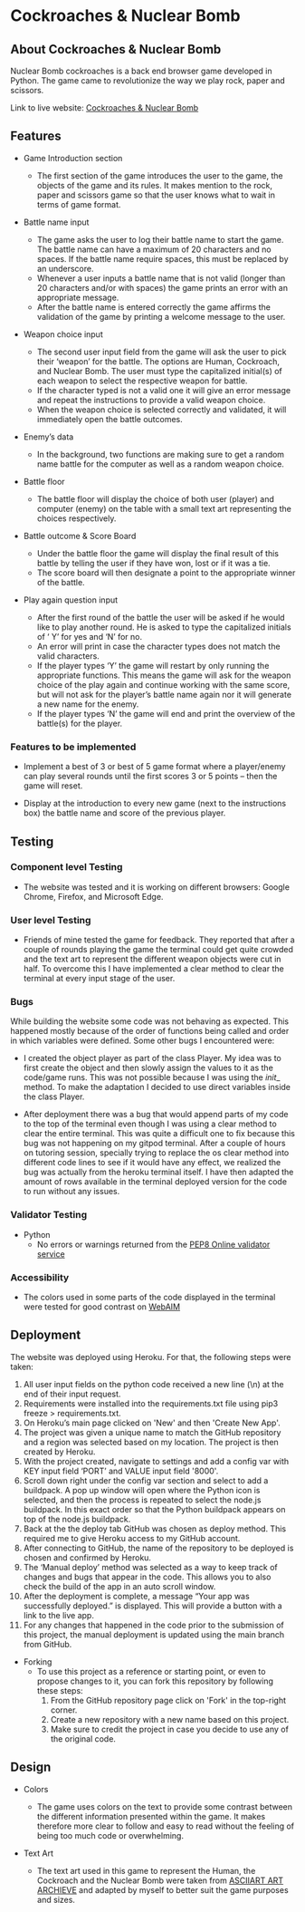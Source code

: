 # Cockroaches & Nuclear Bomb

## About Cockroaches & Nuclear Bomb
Nuclear Bomb cockroaches is a back end browser game developed in Python. The game came to revolutionize the way we play rock, paper and scissors. 

Link to live website: [Cockroaches & Nuclear Bomb](https://cockroaches-nuclear-bombs.herokuapp.com/)



<a name="features"></a>

## Features

- Game Introduction section
    - The first section of the game introduces the user to the game, the objects of the game and its rules. It makes mention to the rock, paper and scissors game so that the user knows what to wait in terms of game format. 

- Battle name input
    - The game asks the user to log their battle name to start the game. The battle name can have a maximum of 20 characters and no spaces. If the battle name require spaces, this must be replaced by an underscore. 
    - Whenever a user inputs a battle name that is not valid (longer than 20 characters and/or with spaces) the game prints an error with an appropriate message. 
    - After the battle name is entered correctly the game affirms the validation of the game by printing a welcome message to the user. 

- Weapon choice input
    - The second user input field from the game will ask the user to pick their ‘weapon’ for the battle. The options are Human, Cockroach, and Nuclear Bomb. The user must type the capitalized initial(s) of each weapon to select the respective weapon for battle. 
    - If the character typed is not a valid one it will give an error message and repeat the instructions to provide a valid weapon choice.   
    - When the weapon choice is selected correctly and validated, it will immediately open the battle outcomes. 

- Enemy’s data
    - In the background, two functions are making sure to get a random name battle for the computer as well as a random weapon choice. 

- Battle floor
    - The battle floor will display the choice of both user (player) and computer (enemy) on the table with a small text art representing the choices respectively. 

- Battle outcome & Score Board
    - Under the battle floor the game will display the final result of this battle by telling the user if they have won, lost or if it was a tie.  
    - The score board will then designate a point to the appropriate winner of the battle.

- Play again question input  
    - After the first round of the battle the user will be asked if he would like to play another round. He is asked to type the capitalized initials of ‘ Y’  for yes and ‘N’ for no. 
    - An error will print in case the character types does not match the valid characters.
    - If the player types ‘Y’ the game will restart by only running the appropriate functions. This means the game will ask for the weapon choice of the play again and continue working with the same score, but will not ask for the player’s battle name again nor it will generate a new name for the enemy.
    - If the player types ‘N’ the game will end and print the overview of the battle(s) for the player. 

<a name="features-to-be-implemented"></a>

### Features to be implemented

- Implement a best of 3 or best of 5 game format where a player/enemy can play several rounds until the first scores 3 or 5 points – then the game will reset. 

- Display at the introduction to every new game (next to the instructions box) the battle name and score of the previous player.  

<a name="testing"></a>

## Testing

<a name="component-level-testing"></a>

### Component level Testing
- The website was tested and it is working on different browsers: Google Chrome, Firefox, and Microsoft Edge.

<a name="user-level-testing"></a>

### User level Testing
- Friends of mine tested the game for feedback. They reported that after a couple of rounds playing the game the terminal could get quite crowded and the text art to represent the different weapon objects were cut in half. To overcome this I have implemented a clear method to clear the terminal at every input stage of the user. 

<a name="bugs"></a>

### Bugs
While building the website some code was not behaving as expected. This happened mostly because of the order of functions being called and order in which variables were defined. Some other bugs I encountered were:

- I created the object player as part of the class Player. My idea was to first create the object and then slowly assign the values to it as the code/game runs. This was not possible because I was using the _init__ method. To make the adaptation I decided to use direct variables inside the class Player. 

- After deployment there was a bug that would append parts of my code to the top of the terminal even though I was using a clear method to clear the entire terminal. This was quite a difficult one to fix because this bug was not happening on my gitpod terminal. After a couple of hours on tutoring session, specially trying to replace the os clear method into different code lines to see if it would have any effect, we realized the bug was actually from the heroku terminal itself. I have then adapted the amount of rows available in the terminal deployed version for the code to run without any issues. 

<a name="validator-testing"></a>

### Validator Testing

- Python
    - No errors or warnings returned from the [PEP8 Online validator service](http://pep8online.com/)

<a name="accessibility"></a>

### Accessibility

- The colors used in some parts of the code displayed in the terminal were tested for good contrast on [WebAIM](https://webaim.org/resources/contrastchecker/)

<a name="deployment"></a>

## Deployment

The website was deployed using Heroku. For that, the following steps were taken:

1. All user input fields on the python code received a new line (\n) at the end of their input request.
2. Requirements were installed into the requirements.txt file using pip3 freeze > requirements.txt.
3. On Heroku’s main page clicked on 'New' and then 'Create New App'.
4. The project was given a unique name to match the GitHub repository and a region was selected based on my location. The project is then created by Heroku.
5.  With the project created, navigate to settings and add a config var with KEY input field ‘PORT’ and VALUE input field '8000'.
6. Scroll down right under the config var section and select to add a buildpack. A pop up window will open where the Python icon is selected, and then the process is repeated to select the node.js buildpack. In this exact order so that the Python buildpack appears on top of the node.js buildpack.
7. Back at the the deploy tab GitHub was chosen as deploy method. This required me to give Heroku access to my GitHub account. 
8. After connecting to GitHub, the name of the repository to be deployed is chosen and confirmed by Heroku. 
9. The ‘Manual deploy’ method was selected as a way to keep track of changes and bugs that appear in the code. This allows you to also check the build of the app in an auto scroll window. 
10. After the deployment is complete, a message “Your app was successfully deployed.” is displayed. This will provide a button with a link to the live app. 
11. For any changes that happened in the code prior to the submission of this project, the manual deployment is updated using the main branch from GitHub.  

- Forking
    - To use this project as a reference or starting point, or even to propose changes to it, you can fork this repository by following these steps: 
        1. From the GitHub repository page click on 'Fork' in the top-right corner.
        2. Create a new repository with a new name based on this project. 
        3. Make sure to credit the project in case you decide to use any of the original code.

<a name="design"></a>

## Design

- Colors
    - The game uses colors on the text to provide some contrast between the different information presented within the game. It makes therefore more clear to follow and easy to read without the feeling of being too much code or overwhelming. 

- Text Art
    - The text art used in this game to represent the Human, the Cockroach and the Nuclear Bomb were taken from [ASCIIART ART ARCHIEVE](https://www.asciiart.eu/) and adapted by myself to better suit the game purposes and sizes. 
